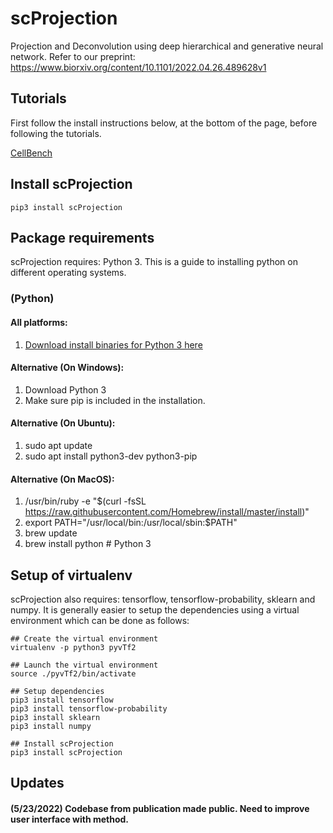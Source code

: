 # scProjection

Projection and Deconvolution using deep hierarchical and generative neural network. Refer to our preprint: https://www.biorxiv.org/content/10.1101/2022.04.26.489628v1

## Tutorials

First follow the install instructions below, at the bottom of the page, before following the tutorials.

[CellBench](https://github.com/quon-titative-biology/examples/blob/master/scProjection_cellbench/scProjection_cellbench.md)


## Install scProjection
```shell
pip3 install scProjection
```

## Package requirements

scProjection requires: Python 3. This is a guide to installing python on different operating systems.

### (Python)
  #### All platforms:
  1. [Download install binaries for Python 3 here](https://www.python.org/downloads/release/)
  #### Alternative (On Windows):
  1. Download Python 3
  2. Make sure pip is included in the installation.

  #### Alternative (On Ubuntu):
  1. sudo apt update
  2. sudo apt install python3-dev python3-pip

  #### Alternative (On MacOS):
  1. /usr/bin/ruby -e "$(curl -fsSL https://raw.githubusercontent.com/Homebrew/install/master/install)"
  2. export PATH="/usr/local/bin:/usr/local/sbin:$PATH"
  3. brew update
  4. brew install python  # Python 3

## Setup of virtualenv

scProjection also requires: tensorflow, tensorflow-probability, sklearn and numpy. It is generally easier to setup the dependencies using a virtual environment which can be done as follows:

```shell
## Create the virtual environment
virtualenv -p python3 pyvTf2

## Launch the virtual environment
source ./pyvTf2/bin/activate

## Setup dependencies
pip3 install tensorflow
pip3 install tensorflow-probability
pip3 install sklearn
pip3 install numpy

## Install scProjection
pip3 install scProjection
```

## Updates

#### (5/23/2022) Codebase from publication made public. Need to improve user interface with method.
